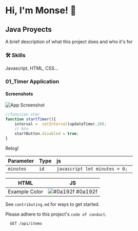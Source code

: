 # Hi, I'm Monse! 👋

## Java Proyects

A brief description of what this project does and who it's for

### 🛠 Skills
Javascript, HTML, CSS...

### 01_Timer Application
#### Screenshots
![App Screenshot](https://via.placeholder.com/468x300?text=App+Screenshot+Here)
```javascript
//funccion star
function startTimer(){
    interval =  setInterval(updateTimer,10);
    // btn
    startButton.disabled = true;
}
```
Relog!

| Parameter | Type     | js                |
| :-------- | :------- | :------------------------- |
| `minutes` | `id` | ```javascript let minutes = 0; ``` |




| HTML             | JS                                                                |
| ----------------- | ------------------------------------------------------------------ |
| Example Color | ![#0a192f](https://via.placeholder.com/10/0a192f?text=+) #0a192f |

See `contributing.md` for ways to get started.

Please adhere to this project's `code of conduct`.
```http
  GET /api/items
```
